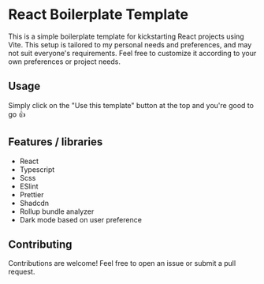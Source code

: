 # React Boilerplate Template

This is a simple boilerplate template for kickstarting React projects using Vite. This setup is tailored to my personal needs and preferences, and may not suit everyone's requirements. Feel free to customize it according to your own preferences or project needs.

## Usage

Simply click on the "Use this template" button at the top and you're good to go 👍

## Features / libraries

-   React
-   Typescript
-   Scss
-   ESlint
-   Prettier
-   Shadcdn
-   Rollup bundle analyzer
-   Dark mode based on user preference

## Contributing

Contributions are welcome! Feel free to open an issue or submit a pull request.
